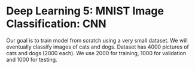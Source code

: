# Deep Learning 5: MNIST Image Classification: CNN
Our goal is to train model from scratch using a very small dataset. We will eventually classify images of cats and dogs. Dataset has 4000 pictures of cats and dogs (2000 each). We use 2000 for training, 1000 for validation and 1000 for testing.